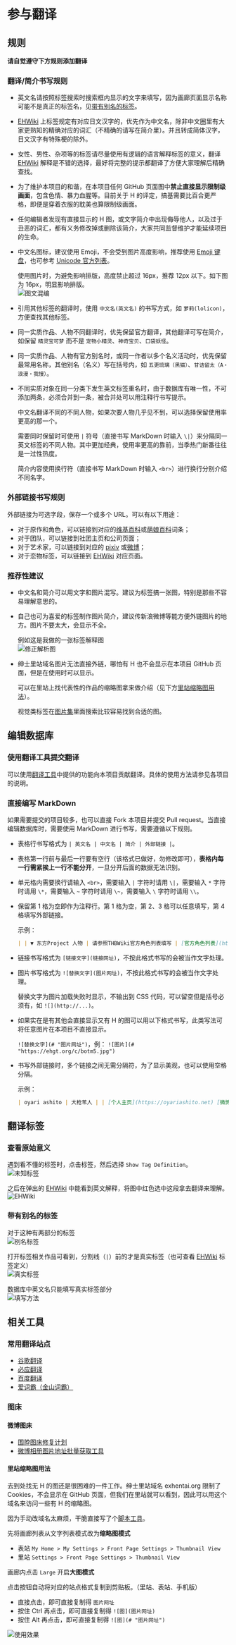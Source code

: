 参与翻译
==================

## 规则
**请自觉遵守下方规则添加翻译**

### 翻译/简介书写规则

* 英文名请按照标签搜索时搜索框内显示的文字来填写，因为画廊页面显示名称可能不是真正的标签名，见[带有别名的标签](#带有别名的标签)。

* [EHWiki](https://ehwiki.org/) 上标签规定有对应日文汉字的，优先作为中文名，除非中文圈里有大家更熟知的精确对应的词汇（不精确的请写在简介里）。并且转成简体汉字，日文汉字有特殊梗的除外。
  
* 女性、男性、杂项等的标签请尽量使用有逻辑的语言解释标签的意义，翻译 [EHWiki](https://ehwiki.org/) 解释是不错的选择，最好将完整的提示都翻译了方便大家理解后精确查找。
  
* 为了维护本项目的和谐，在本项目任何 GitHub 页面图中**禁止直接显示限制级画面**，包含色情、暴力血腥等。目前关于 H 的评定，搞基需要比百合更严格，即便是穿着衣服的耽美也算限制级画面。
  
* 任何编辑者发现有直接显示的 H 图，或文字简介中出现侮辱他人，以及过于丑恶的词汇，都有义务修改掉或删除该简介，大家共同监督维护才能延续项目的生命。
  
* 中文名图标，建议使用 Emoji，不会受到图片高度影响，推荐使用 [Emoji 键盘](https://emojikeyboard.org/)，也可参考 [Unicode 官方列表](http://www.unicode.org/Public/emoji/5.0/emoji-test.txt)。  
  
  使用图片时，为避免影响排版，高度禁止超过 16px，推荐 12px 以下。如下图为 16px，明显影响排版。  
  ![图文混编](doc-img/image-in-translation.jpg)

* 引用其他标签的翻译时，使用 `中文名(英文名)` 的书写方式，如 `萝莉(lolicon)`，方便查找其他标签。
  
* 同一实质作品、人物不同翻译时，优先保留官方翻译，其他翻译可写在简介，如保留 `精灵宝可梦` 而不是 `宠物小精灵`、`神奇宝贝`、`口袋妖怪`。
  
* 同一实质作品、人物有官方别名时，或同一作者以多个名义活动时，优先保留最常用名称，其他别名（名义）写在括号内，如 `五更琉璃（黑猫）`、`甘诘留太（A・浪漫・我慢）`。
  
* 不同实质对象在同一分类下发生英文标签重名时，由于数据库有唯一性，不可添加两条，必须合并到一条，被合并处可以用注释行书写提示。  
  
  中文名翻译不同的不同人物，如果次要人物几乎见不到，可以选择保留使用率更高的那一个。 

  需要同时保留时可使用 `|` 符号（直接书写 MarkDown 时输入 `\|`）来分隔同一英文标签的不同人物。其中更加经典，使用率更高的靠前，当季热门新番往往是一过性热度。  

  简介内容使用换行符（直接书写 MarkDown 时输入 `<br>`）进行换行分别介绍不同名字。  

### 外部链接书写规则

外部链接为可选字段，保存一个或多个 URL。可以有以下用途：

* 对于原作和角色，可以链接到对应的[维基百科](https://zh.wikipedia.org/)或[萌娘百科](https://zh.moegirl.org/)词条；
* 对于团队，可以链接到社团主页和公司页面；
* 对于艺术家，可以链接到对应的 [pixiv](https://www.pixiv.net/) 或[微博](http://weibo.com/)；
* 对于恋物标签，可以链接到 [EHWiki](https://ehwiki.org/wiki/Fetish_Listing) 对应页面。

### 推荐性建议

* 中文名和简介可以用文字和图片混写。建议为标签搞一张图，特别是那些不容易理解意思的。
  
* 自己也可为喜爱的标签制作图片简介，建议传新浪微博等能方便外链图片的地方。图片不要太大，会显示不全。  
  
  例如这是我做的一张标签解释图  
  ![修正解析图](http://ww4.sinaimg.cn/large/6c84b2d6jw1f3yuc3f7r7j205k0b43zr.jpg)

* 绅士里站域名图片无法直接外链，哪怕有 H 也不会显示在本项目 GitHub 页面，但是在使用时可以显示。
  
  可以在里站上找代表性的作品的缩略图拿来做介绍（见下方[里站缩略图用法](#里站缩略图用法)）。

  视觉类标签在[图片集](https://exhentai.org/imageset/)里面搜索比较容易找到合适的图。

## 编辑数据库

### 使用翻译工具提交翻译

可以使用[翻译工具](README.md#一般用户)中提供的功能向本项目贡献翻译。具体的使用方法请参见各项目的说明。

### 直接编写 MarkDown

如果需要提交的项目较多，也可以直接 Fork 本项目并提交 Pull request。当直接编辑数据库时，需要使用 MarkDown 进行书写，需要遵循以下规则。
  
* 表格行书写格式为 `| 英文名 | 中文名 | 简介 | 外部链接 |`。
  
* 表格第一行前与最后一行要有空行（该格式已做好，勿修改即可），**表格内每一行需紧挨上一行不能分开**，一旦分开后面的数据无法识别。
  
* 单元格内需要换行请输入 `<br>`，需要输入 `|` 字符时请用 `\|`，需要输入 `*` 字符时请用 `\*`，需要输入 `~` 字符时请用 `\~`，需要输入 `\` 字符时请用 `\\`。
  
* 保留第 1 格为空即作为注释行。第 1 格为空，第 2、3 格可以任意填写，第 4 格填写外部链接。  
  
  示例： 
  ```markdown
  | | ▼ 东方Project 人物 | 请参照THBWiki官方角色列表填写 | [官方角色列表](https://thwiki.cc/官方角色列表) |
  ```  

* 链接书写格式为 `[链接文字](链接网址)`，不按此格式书写的会被当作文字处理。  
  
* 图片书写格式为 `![替换文字](图片网址)`，不按此格式书写的会被当作文字处理。  
  
  替换文字为图片加载失败时显示，不输出到 CSS 代码，可以留空但是括号必须有，如 `![](http://...)`。

* 如果实在是有其他会直接显示又有 H 的图可以用以下格式书写，此类写法可将任意图片在本项目不直接显示。
  
  `![替换文字](# "图片网址")`，例： `![图片](# "https://ehgt.org/c/botm5.jpg")`

* 书写外部链接时，多个链接之间无需分隔符，为了显示美观，也可以使用空格分隔。

  示例： 
  ```markdown
  | oyari ashito | 大枪苇人 | | [个人主页](https://oyariashito.net) [微博](http://weibo.com/oyariashito) |
  ```

## 翻译标签

### 查看原始意义

遇到看不懂的标签时，点击标签，然后选择 `Show Tag Definition`。  
![未知标签](doc-img/show-tag-defination.jpg)

之后在弹出的 [EHWiki](https://ehwiki.org/) 中能看到英文解释，将图中红色选中这段拿去翻译来理解。  
![EHWiki](doc-img/ehwiki.jpg)

### 带有别名的标签

对于这种有两部分的标签  
![别名标签](doc-img/tag-with-alias.jpg)

打开标签相关作品可看到，分割线（`|`）前的才是真实标签（也可查看 [EHWiki](https://ehwiki.org/) 标签定义）    
![真实标签](doc-img/search-of-tag-with-alias.jpg)

数据库中英文名只能填写真实标签部分    
![填写方法](doc-img/tag-in-database.jpg)

## 相关工具
### 常用翻译站点
* [谷歌翻译](http://translate.google.cn/)
* [必应翻译](http://www.bing.com/translator/)
* [百度翻译](http://fanyi.baidu.com/#auto/zh/)
* [爱词霸（金山词霸）](http://www.iciba.com/)

### 图床
#### 微博图床
* [围脖图床修复计划](http://weibotuchuang.sinaapp.com/)
* [微博相册图片地址批量获取工具](https://greasyfork.org/scripts/18036)

#### 里站缩略图用法
去到处找无 H 的图还是很困难的一件工作。绅士里站域名 exhentai.org 限制了 Cookies，不会显示在 GitHub 页面，但我们在里站就可以看到，因此可以用这个域名来访问一些有 H 的缩略图。  

因为手动改域名太麻烦，干脆直接写了个[脚本工具](https://sleazyfork.org/scripts/31743)。  

先将画廊列表从文字列表模式改为**缩略图模式**
* 表站 `My Home > My Settings > Front Page Settings > Thumbnail View`
* 里站 `Settings > Front Page Settings > Thumbnail View`

画廊内点击 `Large` 开启**大图模式**

点击按钮自动将对应的站点格式复制到剪贴板。（里站、表站、手机版）  
* 直接点击，即可直接复制得 `图片网址`
* 按住 Ctrl 再点击，即可直接复制得 `![图](图片网址)`
* 按住 Alt 再点击，即可直接复制得 `![图](# "图片网址")`

![使用效果](doc-img/database-script.jpg)  
